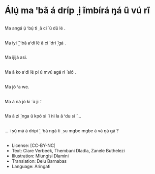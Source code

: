 # Álụ́ ma ꞌbã á dríp ̣ ị ĩmbírá ŋá ũ vú rĩ

##
Ma angá ụ̃ ꞌbụ́ ti ̣ ã ci ́
ũ dũ lé .


##
Ma iyi
̣̃ ̣́ ꞌbã aꞌdi ́lé ã ci ́ dri ̣̃
gá .


##
Ma ijijá asi.


##
Ma ã ko aꞌdi ́lé pi ú mvú
agá ri ̃ aló .


##
Ma jó ꞌa we.


##
Ma ã ná jó ki ́ ũ ji ̃.


##
Ma ã zi ̣́ nga ũ kpó si ̃ i ́ni la ã ꞌdu si ̃ …


##
... i ̣sụ́ má á dripi
̣́ ̣ ꞌbã ngá
ti ̣ su mgbe mgbe á vá ŋá
gá ?


##
* License: [CC-BY-NC]
* Text: Clare Verbeek, Thembani Dladla, Zanele Buthelezi
* Illustration: Mlungisi Dlamini
* Translation: Delu Barnabas
* Language: Aringati
